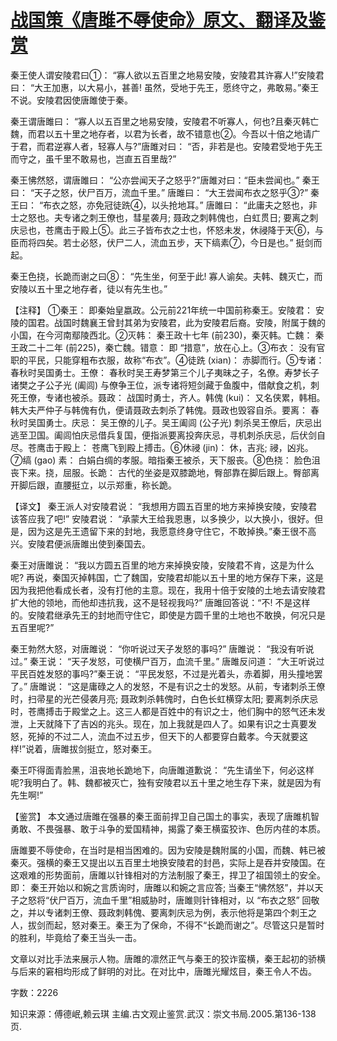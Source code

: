 # [战国策《唐雎不辱使命》原文、翻译及鉴赏](https://www.vrrw.net/wx/14044.html)

秦王使人谓安陵君曰①： “寡人欲以五百里之地易安陵，安陵君其许寡人!”安陵君曰： “大王加惠，以大易小，甚善! 虽然，受地于先王，愿终守之，弗敢易。”秦王不说。安陵君因使唐雎使于秦。

秦王谓唐雎曰： “寡人以五百里之地易安陵，安陵君不听寡人，何也?且秦灭韩亡魏，而君以五十里之地存者，以君为长者，故不错意也②。今吾以十倍之地请广于君，而君逆寡人者，轻寡人与?”唐雎对曰： “否，非若是也。安陵君受地于先王而守之，虽千里不敢易也，岂直五百里哉?”

秦王怫然怒，谓唐雎曰： “公亦尝闻天子之怒乎?”唐雎对曰：“臣未尝闻也。” 秦王曰： “天子之怒，伏尸百万，流血千里。” 唐雎曰： “大王尝闻布衣之怒乎③?” 秦王曰： “布衣之怒，亦免冠徒跣④，以头抢地耳。” 唐雎曰： “此庸夫之怒也，非士之怒也。夫专诸之刺王僚也，彗星袭月; 聂政之刺韩傀也，白虹贯日; 要离之刺庆忌也，苍鹰击于殿上⑤。此三子皆布衣之士也，怀怒未发，休祲降于天⑥，与臣而将四矣。若士必怒，伏尸二人，流血五步，天下缟素⑦，今日是也。” 挺剑而起。

秦王色挠，长跪而谢之曰⑧： “先生坐，何至于此! 寡人谕矣。夫韩、魏灭亡，而安陵以五十里之地存者，徒以有先生也。”

【注释】 ①秦王： 即秦始皇嬴政。公元前221年统一中国前称秦王。安陵君： 安陵的国君。战国时魏襄王曾封其弟为安陵君，此为安陵君后裔。安陵，附属于魏的小国，在今河南鄢陵西北。②灭韩： 秦王政十七年 (前230)，秦灭韩。亡魏： 秦王政二十二年 (前225)，秦亡魏。错意： 即 “措意”，放在心上。③布衣： 没有官职的平民，只能穿粗布衣服，故称“布衣”。④徒跣 (xian)： 赤脚而行。⑤专诸： 春秋时吴国勇士。王僚： 春秋时吴王寿梦第三个儿子夷昧之子，名僚。寿梦长子诸樊之子公子光 (阖闾) 与僚争王位，派专诸将短剑藏于鱼腹中，借献食之机，刺死王僚，专诸也被杀。聂政： 战国时勇士，齐人。韩傀 (kui)： 又名侠累，韩相。韩大夫严仲子与韩傀有仇，便请聂政去刺杀了韩傀。聂政也毁容自杀。要离： 春秋时吴国勇士。庆忌： 吴王僚的儿子。吴王阖闾 (公子光) 刺杀吴王僚后，庆忌出逃至卫国。阖闾怕庆忌借兵复国，便指派要离投奔庆忌，寻机刺杀庆忌，后伏剑自尽。苍鹰击于殿上： 苍鹰飞到殿上搏击。⑥休祲 (jin)： 休，吉兆; 祲，凶兆。⑦缟 (gao) 素： 白娟白绸的孝服。暗指秦王被杀，天下服丧。⑧色挠： 脸色沮丧下来。挠，屈服。长跪： 古代的坐姿是双膝跪地，臀部靠在脚后跟上。臀部离开脚后跟，直腰挺立，以示郑重，称长跪。



【译文】 秦王派人对安陵君说： “我想用方圆五百里的地方来掉换安陵，安陵君该答应我了吧!” 安陵君说： “承蒙大王给我恩惠，以多换少，以大换小，很好。但是，因为这是先王遗留下来的封地，我愿意终身守住它，不敢掉换。”秦王很不高兴。安陵君便派唐雎出使到秦国去。

秦王对唐雎说： “我以方圆五百里的地方来掉换安陵，安陵君不肯，这是为什么呢? 再说，秦国灭掉韩国，亡了魏国，安陵君却能以五十里的地方保存下来，这是因为我把他看成长者，没有打他的主意。现在，我用十倍于安陵的土地去请安陵君扩大他的领地，而他却违抗我，这不是轻视我吗?” 唐雎回答说：“不! 不是这样的。安陵君继承先王的封地而守住它，即使是方圆千里的土地也不敢换，何况只是五百里呢?”

秦王勃然大怒，对唐雎说： “你听说过天子发怒的事吗?” 唐雎说： “我没有听说过。” 秦王说： “天子发怒，可使横尸百万，血流千里。” 唐雎反问道： “大王听说过平民百姓发怒的事吗?”秦王说： “平民发怒，不过是光着头，赤着脚，用头撞地罢了。” 唐雎说： “这是庸碌之人的发怒，不是有识之士的发怒。从前，专诸刺杀王僚时，扫帚星的光芒侵袭月亮; 聂政刺杀韩傀时，白色长虹横穿太阳; 要离刺杀庆忌时，苍鹰搏击于殿堂之上。这三人都是百姓中的有识之士，他们胸中的怒气还未发泄，上天就降下了吉凶的兆头。现在，加上我就是四人了。如果有识之士真要发怒，死掉的不过二人，流血不过五步，但天下的人都要穿白戴孝。今天就要这样!”说着，唐雎拔剑挺立，怒对秦王。

秦王吓得面青脸黑，沮丧地长跪地下，向唐雎道歉说： “先生请坐下，何必这样呢?我明白了。韩、魏都被灭亡，独有安陵君以五十里之地生存下来，就是因为有先生啊!”

【鉴赏】 本文通过唐雎在强暴的秦王面前捍卫自己国土的事实，表现了唐雎机智勇敢、不畏强暴、敢于斗争的爱国精神，揭露了秦王横蛮狡诈、色厉内荏的本质。

唐雎要不辱使命，在当时是相当困难的。因为安陵是魏附属的小国，而魏、韩已被秦灭。强横的秦王又提出以五百里土地换安陵君的封邑，实际上是吞并安陵国。在这艰难的形势面前，唐雎以针锋相对的方法制服了秦王，捍卫了祖国领土的安全。即： 秦王开始以和婉之言质询时，唐雎以和婉之言应答; 当秦王“怫然怒”，并以天子之怒将“伏尸百万，流血千里”相威胁时，唐雎则针锋相对，以 “布衣之怒” 回敬之，并以专诸刺王僚、聂政刺韩傀、要离刺庆忌为例，表示他将是第四个刺王之人，拔剑而起，怒对秦王。秦王为了保命，不得不“长跪而谢之”。尽管这只是暂时的胜利，毕竟给了秦王当头一击。

文章以对比手法来展示人物。唐雎的凛然正气与秦王的狡诈蛮横，秦王起初的骄横与后来的窘相均形成了鲜明的对比。在对比中，唐雎光耀炫目，秦王令人不齿。

字数：2226

知识来源：傅德岷,赖云琪 主编.古文观止鉴赏.武汉：崇文书局.2005.第136-138页.

